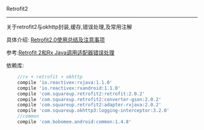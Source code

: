 Retrofit2

---

关于retrofit2与okhttp封装,缓存,错误处理,及常用注解

具体介绍:
[Retrofit2.0使用总结及注意事项](http://blog.csdn.net/wbwjx/article/details/51379506)

参考:[Retrofit 2和Rx Java调用适配器错误处理](http://bytes.babbel.com/en/articles/2016-03-16-retrofit2-rxjava-error-handling.html)


依赖库:

```groovy
    //rx + retrofit + okhttp
    compile 'io.reactivex:rxjava:1.1.0'
    compile 'io.reactivex:rxandroid:1.1.0'
    compile 'com.squareup.retrofit2:retrofit:2.0.2'
    compile 'com.squareup.retrofit2:converter-gson:2.0.2'
    compile 'com.squareup.retrofit2:adapter-rxjava:2.0.2'
    compile 'com.squareup.okhttp3:logging-interceptor:3.2.0'
    //common
    compile 'com.bobomee.android:common:1.4.8'
```